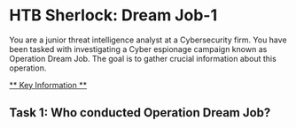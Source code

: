 # HTB Sherlock: Dream Job-1 #
You are a junior threat intelligence analyst at a Cybersecurity firm. You have been tasked with investigating a Cyber espionage campaign known as Operation Dream Job. The goal is to gather crucial information about this operation.

[** Key Information ** ](https://attack.mitre.org/campaigns/C0022/)

## Task 1: Who conducted Operation Dream Job? ##
